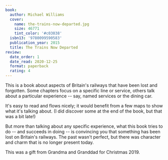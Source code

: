 ```yaml
---
book:
  author: Michael Williams
  cover:
    name: the-trains-now-departed.jpg
    size: 46771
    tint_color: '#c03038'
  isbn13: '9780099590583'
  publication_year: 2015
  title: The Trains Now Departed
review:
  date_order: 1
  date_read: 2020-12-25
  format: paperback
  rating: 4
---
```


This is a book about aspects of Britain's railways that have been lost and forgotten.
Some chapters focus on a specific line or service, others talk about a particular experience -- say, named services or the dining car.

It's easy to read and flows nicely; it would benefit from a few maps to show what it's talking about.
(I did discover some at the end of the book, but that was a bit late!)

But more than talking about any specific experience, what this book tries to do -- and succeeds in doing -- is convincing you that something has been lost on Britain's railways.
The past wasn't perfect, but there was character and charm that is no longer present today.

This was a gift from Grandma and Granddad for Christmas 2019.